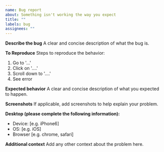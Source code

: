 ```yaml
---
name: Bug report
about: Something isn't working the way you expect
title: ""
labels: bug
assignees: ""
---
```


**Describe the bug**
A clear and concise description of what the bug is.

**To Reproduce**
Steps to reproduce the behavior:

1. Go to '...'
2. Click on '....'
3. Scroll down to '....'
4. See error

**Expected behavior**
A clear and concise description of what you expected to happen.

**Screenshots**
If applicable, add screenshots to help explain your problem.

**Desktop (please complete the following information):**

- Device: [e.g. iPhone6]
- OS: [e.g. iOS]
- Browser [e.g. chrome, safari]

**Additional context**
Add any other context about the problem here.

